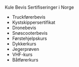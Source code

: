 Kule Bevis Sertifiseringer i Norge


* Truckførerbevis
* Kystskippersertifikat
* Dronebevis
* Snøscooterbevis
* Førstehjelpskurs
* Dykkerkurs
* Jegerprøven
* VHF-kurs
* Båtførerkurs
